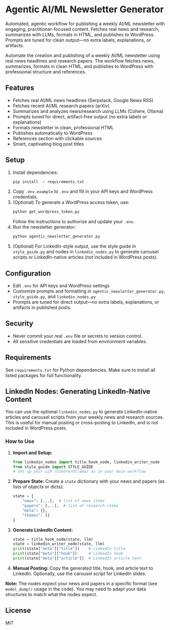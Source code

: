 
# Agentic AI/ML Newsletter Generator

Automated, agentic workflow for publishing a weekly AI/ML newsletter with engaging, practitioner-focused content. Fetches real news and research, summarizes with LLMs, formats in HTML, and publishes to WordPress. Prompts are tuned for clean output—no extra labels, explanations, or artifacts.

Automate the creation and publishing of a weekly AI/ML newsletter using real news headlines and research papers. The workflow fetches news, summarizes, formats in clean HTML, and publishes to WordPress with professional structure and references.

## Features
- Fetches real AI/ML news headlines (Serpstack, Google News RSS)
- Fetches recent AI/ML research papers (arXiv)
- Summarizes and analyzes news/research using LLMs (Cohere, Ollama)
- Prompts tuned for direct, artifact-free output (no extra labels or explanations)
- Formats newsletter in clean, professional HTML
- Publishes automatically to WordPress
- References section with clickable sources
- Smart, captivating blog post titles

## Setup
1. Install dependencies:
	```bash
	pip install -r requirements.txt
	```
2. Copy `.env.example` to `.env` and fill in your API keys and WordPress credentials.
3. (Optional) To generate a WordPress access token, use:
	```bash
	python get_wordpress_token.py
	```
	Follow the instructions to authorize and update your `.env`.
4. Run the newsletter generator:
	```bash
	python agentic_newsletter_generator.py
	```
5. (Optional) For LinkedIn-style output, use the style guide in `style_guide.py` and nodes in `linkedin_nodes.py` to generate carousel scripts or LinkedIn-native articles (not included in WordPress posts).

## Configuration
- Edit `.env` for API keys and WordPress settings
- Customize prompts and formatting in `agentic_newsletter_generator.py`, `style_guide.py`, and `linkedin_nodes.py`
- Prompts are tuned for direct output—no extra labels, explanations, or artifacts in published posts.

## Security
- Never commit your real `.env` file or secrets to version control.
- All sensitive credentials are loaded from environment variables.

## Requirements
See `requirements.txt` for Python dependencies. Make sure to install all listed packages for full functionality.

## LinkedIn Nodes: Generating LinkedIn-Native Content

You can use the optional `linkedin_nodes.py` to generate LinkedIn-native articles and carousel scripts from your weekly news and research sources. This is useful for manual posting or cross-posting to LinkedIn, and is not included in WordPress posts.

### How to Use

1. **Import and Setup:**
	```python
	from linkedin_nodes import title_hook_node, linkedin_writer_node
	from style_guide import STYLE_GUIDE
	# Set up your LLM (Cohere/Ollama) as in your main workflow
	```

2. **Prepare State:**
	Create a `state` dictionary with your news and papers (as lists of objects or dicts):
	```python
	state = {
		"news": [...],  # list of news items
		"papers": [...],  # list of research items
		"meta": {},
		"themes": []
	}
	```

3. **Generate LinkedIn Content:**
	```python
	state = title_hook_node(state, llm)
	state = linkedin_writer_node(state, llm)
	print(state["meta"]["title"])    # LinkedIn title
	print(state["meta"]["hook"])     # LinkedIn hook
	print(state["meta"]["article"])  # LinkedIn article text
	```

4. **Manual Posting:**
	Copy the generated title, hook, and article text to LinkedIn. Optionally, use the carousel script for LinkedIn slides.

**Note:** The nodes expect your news and papers in a specific format (see `model_dump()` usage in the code). You may need to adapt your data structures to match what the nodes expect.

## License
MIT
